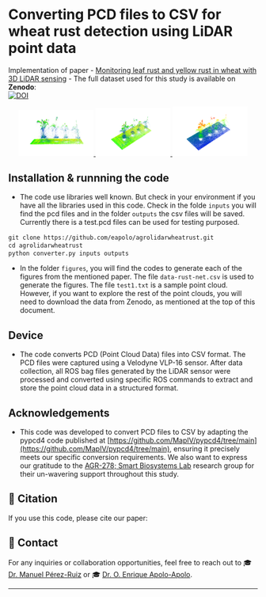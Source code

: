 # Converting PCD files to CSV for wheat rust detection using LiDAR point data
 
Implementation of paper - [Monitoring leaf rust and yellow rust in wheat with 3D LiDAR sensing](#) - The full dataset used for this study is available on **Zenodo**:  
[![DOI](https://zenodo.org/badge/DOI/10.5281/zenodo.14889285.svg)](https://doi.org/10.5281/zenodo.14889285)  




<div align="center">
    <a href="./">
        <img src="src/img.01.jpg" width="30%"/>
    </a>
    <a href="./">
        <img src="src/img.02.jpg" width="30%"/>
    </a>
    <a href="./">
        <img src="src/img.03.jpg" width="30%"/>
    </a>
</div>

## Installation & runnning the code

- The code use libraries well known. But check in your environment if you have all the libraries used in this code. Check in the folde ```inputs``` you will find the pcd files and in the folder ```outputs``` the csv files will be saved. Currently there is a test.pcd files can be used for testing purposed. 
```
git clone https://github.com/eapolo/agrolidarwheatrust.git
cd agrolidarwheatrust
python converter.py inputs outputs
```
- In the folder ```figures```, you will find the codes to generate each of the figures from the mentioned paper. The file ```data-rust-net.csv``` is used to generate the figures. The file ```test1.txt``` is a sample point cloud. However, if you want to explore the rest of the point clouds, you will need to download the data from Zenodo, as mentioned at the top of this document. 

## Device

- The code converts PCD (Point Cloud Data) files into CSV format. The PCD files were captured using a Velodyne VLP-16 sensor. After data collection, all ROS bag files generated by the LiDAR sensor were processed and converted using specific ROS commands to extract and store the point cloud data in a structured format.



## Acknowledgements

- This code was developed to convert PCD files to CSV by adapting the pypcd4 code published at [https://github.com/MapIV/pypcd4/tree/main](https://github.com/MapIV/pypcd4/tree/main), ensuring it precisely meets our specific conversion requirements. We also want to express our gratitude to the [AGR-278; Smart Biosystems Lab](https://smartbiosystemlab.com/team/) research group for their un-wavering support throughout this study.



## 📖 Citation

If you use this code, please cite our paper:




## 📧 Contact

For any inquiries or collaboration opportunities, feel free to reach out to 🎓 <a href="[[http://www.earthmapps.io/people.html](https://investigacion.us.es/sisius/sis_showpub.php?idpers=13382)]" target="_blank">Dr. Manuel Pérez-Ruiz</a> or 🎓 <a href="https://eapolo.github.io/research/" target="_blank">Dr. O. Enrique Apolo-Apolo</a>.

---












